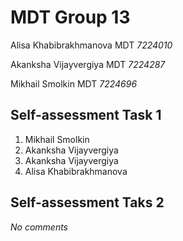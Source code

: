 # MDT Group 13

Alisa Khabibrakhmanova MDT *7224010*

Akanksha Vijayvergiya MDT *7224287*

Mikhail Smolkin MDT *7224696*

## Self-assessment Task 1
1. Mikhail Smolkin
2. Akanksha Vijayvergiya
3. Akanksha Vijayvergiya
4. Alisa Khabibrakhmanova

## Self-assessment Taks 2
*No comments*